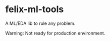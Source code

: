 # felix-ml-tools

A ML/EDA lib to rule any problem.

Warning: Not ready for production environment.
